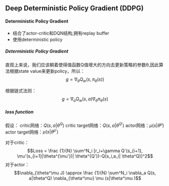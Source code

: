 ## Deep Deterministic Policy Gradient (DDPG) 
#### Deterministic Policy Gradient
* 结合了actor-critic和DQN结构,拥有replay buffer
* 使用deterministic policy


##### Deterministic Policy Gradient
直观上来说，我们应该朝着使得值函数Q值增大的方向去更新策略的参数θ,因此算法根据state value来更新policy，所以：
$$g=\nabla_\theta Q_w(s, \pi_\theta (s))$$

根据链式法则：
$$g=\nabla_a Q_w(s, a) \nabla_\theta \pi_\theta (s)$$  
##### loss function
假设：
critic网络：$Q(s,a|\theta^Q)$
critic target网络：$Q(s,a|\theta^{Q'})$
actor网络：$\mu(s|\theta^\mu)$
actor target网络：$\mu(s|\theta^{\mu'})$

对于critic：
$$Loss = \frac {1}{N} \sum^N_i [r_i+\gamma Q'(s_{i+1}, \mu'(s_{i+1}|\theta^{\mu'})| \theta^{Q'})-Q(s_i,a_i| \theta^Q)]^2$$
对于actor：
$$\nabla_{\theta^\mu J} \approx \frac {1}{N} \sum^N_i \nabla_a Q(s, a|\theta^Q) \nabla_{\theta^\mu} \mu (s|\theta^\mu )$$

